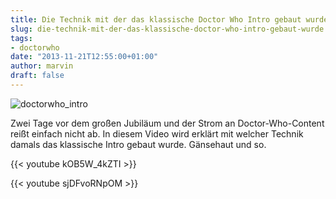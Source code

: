 ```yaml
---
title: Die Technik mit der das klassische Doctor Who Intro gebaut wurde
slug: die-technik-mit-der-das-klassische-doctor-who-intro-gebaut-wurde
tags:
- doctorwho
date: "2013-11-21T12:55:00+01:00"
author: marvin
draft: false
---
```

![doctorwho_intro](/images/doctorwho_intro.jpg)

Zwei Tage vor dem großen Jubiläum und der Strom an Doctor-Who-Content
reißt einfach nicht ab. In diesem Video wird erklärt mit welcher Technik
damals das klassische Intro gebaut wurde. Gänsehaut und so.

{{< youtube kOB5W_4kZTI >}}

{{< youtube sjDFvoRNpOM >}}